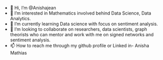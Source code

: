 - 👋 Hi, I’m @Anishajean
- 👀 I’m interested in Mathematics involved behind Data Science, Data Analytics.
- 🌱 I’m currently learning Data science with focus on sentiment analysis.
- 💞️ I’m looking to collaborate on researchers, data scientists, graph theorists who can mentor and work with me on signed networks and sentiment analysis.
- 📫 How to reach me through my github profile or Linked in- Anisha Mathias

<!---
Anishajean/Anishajean is a ✨ special ✨ repository because its `README.md` (this file) appears on your GitHub profile.
You can click the Preview link to take a look at your changes.
--->
